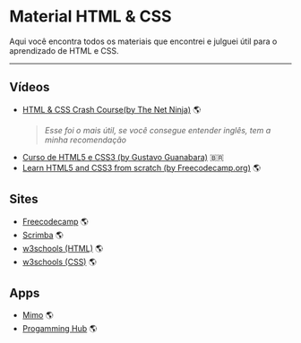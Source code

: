 # Material HTML & CSS

Aqui você encontra todos os materiais que encontrei e julguei útil para o aprendizado de HTML e CSS.

---

## Vídeos
* [HTML & CSS Crash Course(by The Net Ninja)](https://www.youtube.com/watch?v=hu-q2zYwEYs&list=PL4cUxeGkcC9ivBf_eKCPIAYXWzLlPAm6G) :earth_americas:	
  > _Esse foi o mais útil, se você consegue entender inglês, tem a minha recomendação_
* [Curso de HTML5 e CSS3 (by Gustavo Guanabara)](https://www.youtube.com/watch?v=epDCjksKMok&list=PLHz_AreHm4dlAnJ_jJtV29RFxnPHDuk9o) :brazil:
* [Learn HTML5 and CSS3 from scratch (by Freecodecamp.org)](https://youtu.be/mU6anWqZJcc) :earth_americas:

## Sites
* [Freecodecamp](https://www.freecodecamp.org/learn) :earth_americas:
* [Scrimba](https://scrimba.com/) :earth_americas:
* [w3schools (HTML)](https://www.w3schools.com/html/default.asp) :earth_americas:
* [w3schools (CSS)](https://www.w3schools.com/css/default.asp) :earth_americas:

## Apps
* [Mimo](https://getmimo.com/) :earth_americas:
* [Progamming Hub](https://programminghub.io/) :earth_americas:
